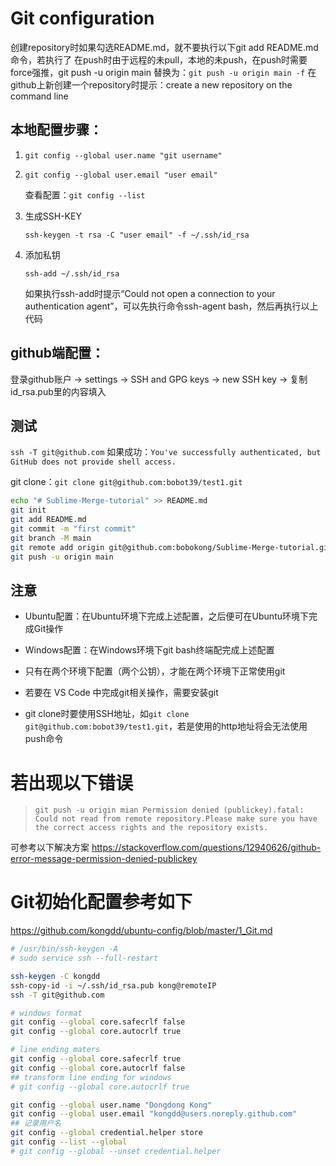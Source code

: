 # Git configuration

创建repository时如果勾选README.md，就不要执行以下git add README.md命令，若执行了
在push时由于远程的未pull，本地的未push，在push时需要force强推，git push -u origin main
替换为：`git push -u origin main -f`
在github上新创建一个repository时提示：create a new repository on the command line

## 本地配置步骤：

1. `git config --global user.name "git username"`

2. `git config --global user.email "user email"`

   查看配置：`git config --list`

3. 生成SSH-KEY

   <!--执行下面命令后会在~/.ssh/目录下生成id_rsa(私钥)和id_rsa.pub(公钥)-->

   `ssh-keygen -t rsa -C "user email" -f ~/.ssh/id_rsa`

4. 添加私钥

   `ssh-add ~/.ssh/id_rsa`

   如果执行ssh-add时提示“Could not open a connection to your authentication agent”，可以先执行命令ssh-agent bash，然后再执行以上代码

## github端配置：

登录github账户 -> settings -> SSH and GPG keys -> new SSH key -> 复制id_rsa.pub里的内容填入

## 测试

`ssh -T git@github.com`
如果成功：`You've successfully authenticated, but GitHub does not provide shell access.`

git clone：`git clone git@github.com:bobot39/test1.git`

```bash
echo "# Sublime-Merge-tutorial" >> README.md
git init
git add README.md
git commit -m "first commit"
git branch -M main	
git remote add origin git@github.com:bobokong/Sublime-Merge-tutorial.git
git push -u origin main
```

    
## 注意
- Ubuntu配置：在Ubuntu环境下完成上述配置，之后便可在Ubuntu环境下完成Git操作

- Windows配置：在Windows环境下git bash终端配完成上述配置

- 只有在两个环境下配置（两个公钥），才能在两个环境下正常使用git

- 若要在 VS Code 中完成git相关操作，需要安装git

- git clone时要使用SSH地址，如`git clone git@github.com:bobot39/test1.git`，若是使用的http地址将会无法使用push命令

# 若出现以下错误

> `git push -u origin mian Permission denied (publickey).fatal: Could not read from remote repository.Please make sure you have the correct access rights and the repository exists.`

可参考以下解决方案
<https://stackoverflow.com/questions/12940626/github-error-message-permission-denied-publickey>

# Git初始化配置参考如下
<https://github.com/kongdd/ubuntu-config/blob/master/1_Git.md>

```bash
# /usr/bin/ssh-keygen -A
# sudo service ssh --full-restart

ssh-keygen -C kongdd
ssh-copy-id -i ~/.ssh/id_rsa.pub kong@remoteIP
ssh -T git@github.com

# windows format
git config --global core.safecrlf false
git config --global core.autocrlf true

# line ending maters
git config --global core.safecrlf true
git config --global core.autocrlf false
## transform line ending for windows
# git config --global core.autocrlf true

git config --global user.name "Dongdong Kong"
git config --global user.email "kongdd@users.noreply.github.com"
## 记录用户名
git config --global credential.helper store
git config --list --global
# git config --global --unset credential.helper
```
